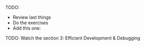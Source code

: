 
TODO: 
- Review last things
- Do the exercises 
- Add this one:   
<!-- script[src="./app.js"] -->

TODO: Watch the section 3: Efficient Development & Debugging
